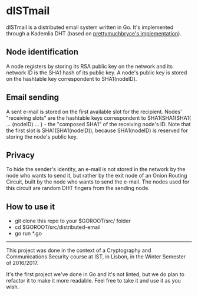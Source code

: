 # dISTmail
dISTmail is a distributed email system written in Go. It's implemented through a Kademlia DHT 
(based on [prettymuchbryce's implementation](https://github.com/prettymuchbryce/kademlia)).


## Node identification
A node registers by storing its RSA public key on the network and its network ID is the SHA1 hash of its public key.
A node's public key is stored on the hashtable key correspondent to SHA1(nodeID).

## Email sending
A sent e-mail is stored on the first available slot for the recipient. Nodes' "receiving slots" are the hashtable 
keys correspondent to SHA1(SHA1(SHA1( ... (nodeID) ... ) - the "composed SHA1" of the receiving node's ID. Note that
the first slot is SHA1(SHA1(nodeID)), because SHA1(nodeID) is reserved for storing the node's public key.

## Privacy
To hide the sender's identity, an e-mail is not stored in the network by the node who wants to send it, but rather by the
exit node of an Onion Routing Circuit, built by the node who wants to send the e-mail. The nodes used for this circuit are
random DHT fingers from the sending node.

## How to use it

* git clone this repo to your $GOROOT/src/ folder
* cd $GOROOT/src/distributed-email
* go run *.go

---

This project was done in the context of a Cryptography and Communications Security course at IST, in Lisbon, 
in the Winter Semester of 2016/2017.

It's the first project we've done in Go and it's not linted, but we do plan to refactor it to make it more readable.
Feel free to take it and use it as you wish.
